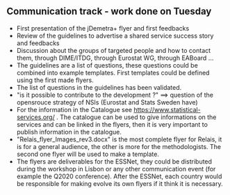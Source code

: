 
## Communication track - work done on Tuesday

  * First presentation of the jDemetra+ flyer and first feedbacks
  * Review of the guidelines to advertise a shared service success story and feedbacks
  * Discussion about the groups of targeted people and how to contact them, through DIME/ITDG, through Eurostat WG, through EABoard ...
  * The guidelines are a list of questions, these questions could be combined into example templates. First templates could be defined using the first made flyers.
  * The list of questions in the guidelines has been validated.
  * "is it possible to contribute to the development ?" ==> question of the opensrouce strategy of NSIs (Eurostat and Stats Sweden have)
  * For the information in the Catalogue see https://www.statistical-services.org/ . The catalogue can be used to give informations on the services and can be linked in the flyers, then it is very important to publish information in the catalogue.
  * "Relais_flyer_Images_rev3.docx" is the most complete flyer for Relais, it is for a general audience, the other is more for the methodologists. The second one flyer will be used to make a template.
  * The flyers are deliverables for the ESSNet, they could be distributed during the workshop in Lisbon or any other communication event (for example the Q2020 conference). After the ESSNet, each country would be responsible for making evolve its own flyers if it think it is necessary.
